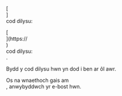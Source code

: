 [<br host>] <br action> cod dilysu: <br code>

[<br host>](https://<br host>) <br action> cod dilysu: <br code>.

Bydd y cod dilysu hwn yn dod i ben ar ôl awr.

Os na wnaethoch gais am <br action>, anwybyddwch yr e-bost hwn.